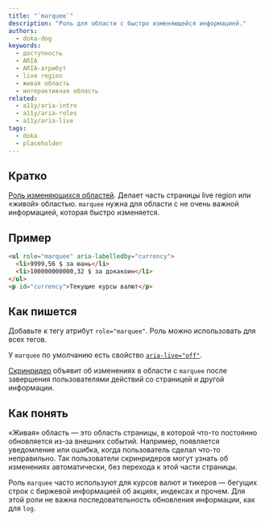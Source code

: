 ```yaml
---
title: "`marquee`"
description: "Роль для области с быстро изменяющейся информацией."
authors:
  - doka-dog
keywords:
  - доступность
  - ARIA
  - ARIA-атрибут
  - live region
  - живая область
  - интерактивная область
related:
  - a11y/aria-intro
  - a11y/aria-roles
  - a11y/aria-live
tags:
  - doka
  - placeholder
---
```


## Кратко

[Роль изменяющихся областей](/a11y/aria-roles/#roli-izmenyayushchihsya-oblastey). Делает часть страницы live region или «живой» областью. `marquee` нужна для области с не очень важной информацией, которая быстро изменяется.

## Пример

```html
<ul role="marquee" aria-labelledby="currency">
  <li>9999,56 $ за юань</li>
  <li>100000000000,32 $ за докакоин</li>
</ul>
<p id="currency">Текущие курсы валют</p>
```

## Как пишется

Добавьте к тегу атрибут `role="marquee"`. Роль можно использовать для всех тегов.

У `marquee` по умолчанию есть свойство [`aria-live="off"`](/a11y/aria-live/).

[Скринридер](/a11y/screenreaders/) объявит об изменениях в области с `marquee` после завершения пользователями действий со страницей и другой информации.

## Как понять

«Живая» область — это область страницы, в которой что-то постоянно обновляется из-за внешних событий. Например, появляется уведомление или ошибка, когда пользователь сделал что-то неправильно. Так пользователи скринридеров могут узнать об изменениях автоматически, без перехода к этой части страницы.

Роль `marquee` часто используют для курсов валют и тикеров — бегущих строк с биржевой информацией об акциях, индексах и прочем. Для этой роли не важна последовательность обновления информации, как для `log`.

